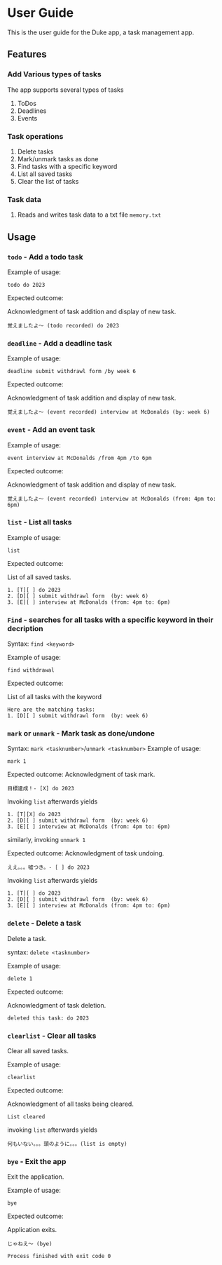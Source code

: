 # User Guide

This is the user guide for the Duke app, a task management app.
## Features 

### Add Various types of tasks

The app supports several types of tasks

  1. ToDos
  2. Deadlines
  3. Events

### Task operations

  1. Delete tasks
  2. Mark/unmark tasks as done
  3. Find tasks with a specific keyword
  4. List all saved tasks
  5. Clear the list of tasks

### Task data

  1. Reads and writes task data to a txt file ```memory.txt```

## Usage

### `todo` - Add a todo task

Example of usage: 

`todo do 2023`

Expected outcome:

Acknowledgment of task addition and display of new task.

```
覚えましたよ～ (todo recorded) do 2023
```

### `deadline` - Add a deadline task

Example of usage: 

`deadline submit withdrawl form /by week 6`

Expected outcome:

Acknowledgment of task addition and display of new task.

```
覚えましたよ～ (event recorded) interview at McDonalds (by: week 6)
```

### `event` - Add an event task

Example of usage: 

`event interview at McDonalds /from 4pm /to 6pm`

Expected outcome:

Acknowledgment of task addition and display of new task.

```
覚えましたよ～ (event recorded) interview at McDonalds (from: 4pm to: 6pm)
```

### `list` - List all tasks

Example of usage: 

`list`

Expected outcome:

List of all saved tasks.

```
1. [T][ ] do 2023
2. [D][ ] submit withdrawl form  (by: week 6)
3. [E][ ] interview at McDonalds (from: 4pm to: 6pm)
```

### `Find` - searches for all tasks with a specific keyword in their decription

Syntax: `find <keyword>`

Example of usage: 

`find withdrawal`

Expected outcome:

List of all tasks with the keyword

```
Here are the matching tasks: 
1. [D][ ] submit withdrawl form  (by: week 6)
```

### `mark` or `unmark` - Mark task as done/undone
Syntax: `mark <tasknumber>`/`unmark <tasknumber>`
Example of usage: 

`mark 1`

Expected outcome:
Acknowledgment of task mark.
```
目標達成！- [X] do 2023
```
Invoking `list` afterwards yields
```
1. [T][X] do 2023
2. [D][ ] submit withdrawl form  (by: week 6)
3. [E][ ] interview at McDonalds (from: 4pm to: 6pm)
```

similarly, invoking `unmark 1`

Expected outcome:
Acknowledgment of task undoing.
```
ええ。。。噓つき。- [ ] do 2023
```

Invoking `list` afterwards yields
```
1. [T][ ] do 2023
2. [D][ ] submit withdrawl form  (by: week 6)
3. [E][ ] interview at McDonalds (from: 4pm to: 6pm)
```

### `delete` - Delete a task

Delete a task.

syntax: `delete <tasknumber>`

Example of usage: 

`delete 1`

Expected outcome:

Acknowledgment of task deletion.

```
deleted this task: do 2023
```

### `clearlist` - Clear all tasks

Clear all saved tasks.

Example of usage: 

`clearlist`

Expected outcome:

Acknowledgment of all tasks being cleared.
```
List cleared
```

invoking `list` afterwards yields
```
何もいない。。。頭のように。。。(list is empty)
```

### `bye` - Exit the app

Exit the application.

Example of usage: 

`bye`

Expected outcome:

Application exits.
```
じゃねえ～ (bye)

Process finished with exit code 0
```

